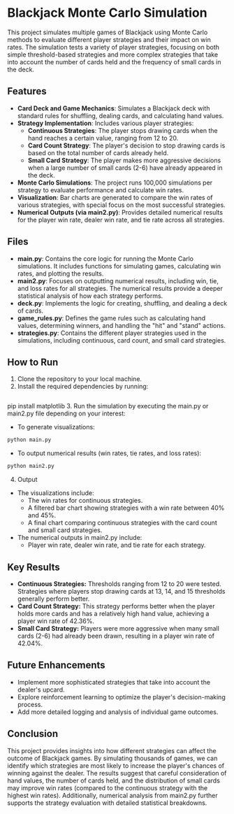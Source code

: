 # Blackjack Monte Carlo Simulation

This project simulates multiple games of Blackjack using Monte Carlo methods to evaluate different player strategies and their impact on win rates. The simulation tests a variety of player strategies, focusing on both simple threshold-based strategies and more complex strategies that take into account the number of cards held and the frequency of small cards in the deck.

## Features

- **Card Deck and Game Mechanics**: Simulates a Blackjack deck with standard rules for shuffling, dealing cards, and calculating hand values.
- **Strategy Implementation**: Includes various player strategies:
  - **Continuous Strategies**: The player stops drawing cards when the hand reaches a certain value, ranging from 12 to 20.
  - **Card Count Strategy**: The player's decision to stop drawing cards is based on the total number of cards already held.
  - **Small Card Strategy**: The player makes more aggressive decisions when a large number of small cards (2-6) have already appeared in the deck.
- **Monte Carlo Simulations**: The project runs 100,000 simulations per strategy to evaluate performance and calculate win rates.
- **Visualization**: Bar charts are generated to compare the win rates of various strategies, with special focus on the most successful strategies.
- **Numerical Outputs (via main2.py)**: Provides detailed numerical results for the player win rate, dealer win rate, and tie rate across all strategies.

## Files

- **main.py**: Contains the core logic for running the Monte Carlo simulations. It includes functions for simulating games, calculating win rates, and plotting the results.
- **main2.py**: Focuses on outputting numerical results, including win, tie, and loss rates for all strategies. The numerical results provide a deeper statistical analysis of how each strategy performs.
- **deck.py**: Implements the logic for creating, shuffling, and dealing a deck of cards.
- **game_rules.py**: Defines the game rules such as calculating hand values, determining winners, and handling the "hit" and "stand" actions.
- **strategies.py**: Contains the different player strategies used in the simulations, including continuous, card count, and small card strategies.

## How to Run

1. Clone the repository to your local machine.
2. Install the required dependencies by running:
   ```bash
  pip install matplotlib
3. Run the simulation by executing the main.py or main2.py file depending on your interest:
  - To generate visualizations:
   ```bash
   python main.py
   ```
  - To output numerical results (win rates, tie rates, and loss rates):
   ```bash
   python main2.py
   ```
4. Output
  - The visualizations include:
    - The win rates for continuous strategies.
    - A filtered bar chart showing strategies with a win rate between 40% and 45%.
    - A final chart comparing continuous strategies with the card count and small card strategies.
  - The numerical outputs in main2.py include:
    - Player win rate, dealer win rate, and tie rate for each strategy.
   
## Key Results

- **Continuous Strategies:** Thresholds ranging from 12 to 20 were tested. Strategies where players stop drawing cards at 13, 14, and 15 thresholds generally perform better.
- **Card Count Strategy:** This strategy performs better when the player holds more cards and has a relatively high hand value, achieving a player win rate of 42.36%.
- **Small Card Strategy:** Players were more aggressive when many small cards (2-6) had already been drawn, resulting in a player win rate of 42.04%.

## Future Enhancements

- Implement more sophisticated strategies that take into account the dealer's upcard.
- Explore reinforcement learning to optimize the player's decision-making process.
- Add more detailed logging and analysis of individual game outcomes.

## Conclusion

This project provides insights into how different strategies can affect the outcome of Blackjack games. By simulating thousands of games, we can identify which strategies are most likely to increase the player's chances of winning against the dealer. The results suggest that careful consideration of hand values, the number of cards held, and the distribution of small cards may improve win rates (compared to the continuous strategy with the highest win rates). Additionally, numerical analysis from main2.py further supports the strategy evaluation with detailed statistical breakdowns.
